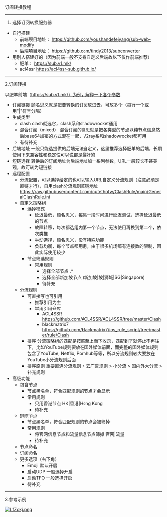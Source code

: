 订阅转换教程

---

1. 选择订阅转换服务器

- 自行搭建
  - 前端项目地址：
    https://github.com/youshandefeiyang/sub-web-modify
  - 后端项目地址：
    https://github.com/tindy2013/subconverter
- 用别人搭建好的（因为前端一般不支持自定义后端故以下仅作前端推荐）
  - 肥羊：
    https://sub.v1.mk/
  - acl4ssr
    https://acl4ssr-sub.github.io/

---

2.订阅转换

以肥羊前端（https://sub.v1.mk/）为例，解释一下各个参数

- 订阅链接
  顾名思义就是把要转换的订阅放进去，可放多个（每行一个或用"|"符号分隔）
- 生成类型
  - clash
    clash就选它，clash系和shadowrocket通用
  - 混合订阅（mixed）
    混合订阅的意思就是把各类型的节点以纯节点信息然后base64加密的方式混在一起，V2ray系和shadowrocket都可用
  - 有待补充
- 后端地址
  一般只能选提供的后端无法自定义，这里推荐选择肥羊的后端，长期使用下来兼容性和稳定性可以说都是最好的
- 短链选择
  转换后的订阅地址为后端地址加一系列参数，URL一般较长不甚美观，故可转为短链接
- 远程配置
  - 分流配置，可以选择给定的也可以输入URL自定义分流规则（注意必须是直链才行），自用clash分流规则直链地址
    https://raw.githubusercontent.com/cutethotw/ClashRule/main/GeneralClashRule.ini
  - 自定义策略组
    - 选择模式
      - 延迟最低，顾名思义，每隔一段时间进行延迟测试，选择延迟最低的节点
      - 故障转移，每次都选组内第一个节点，无法使用再换到第二个，依次类推
      - 手动选择，顾名思义，没有特殊功能
      - 负载均衡，每个节点都用用，由于很多机场都有连接数的限制，因此实际使用较少
    - 节点筛选规则
      - 常用规则
        - 选择全部节点
          .*
        - 选择全部新加坡节点
          (新加坡|坡|狮城|SG|Singapore)
        - 待补充
  - 分流规则
    - 可直接写也可引用
      - 推荐引用为主
      - 常用引用仓库
        - ACL4SSR
          https://github.com/ACL4SSR/ACL4SSR/tree/master/Clash
        - blackmatrix7
          https://github.com/blackmatrix7/ios_rule_script/tree/master/rule/Clash
    - 排序
      分流策略组的匹配是按照至上而下收录，匹配到了就停止不再往下，比如YouTube规则要放在国外媒体前面，而完整的国外媒体规则包含了YouTube, Netflix, Pornhub等等，所以分流规则较大要放在YouTube小分流规则后面
    - 排序原则
      重要直连分流规则 > 去广告规则 > 小分流 > 国内外大分流 > 补充规则
- 高级功能
  - 包含节点
    - 节点黑名单，符合匹配规则的节点才会显示
    - 常用规则
      - 只用香港节点
        HK|香港|Hong Kong
      - 待补充
  - 排除节点
    - 节点黑名单，符合匹配规则的节点会被筛掉
    - 常用规则
      - 将官网信息节点和流量信息节点筛掉
        官网|流量
      - 待补充
  - 节点命名
  - 订阅命名
  - 更多选项（右下角）
    - Emoji
      默认开启
    - 启动UDP
      一般选择开启
    - 启动TFO
      一般选择开启
    - 待补充

---

3.参考示例


[![LfZokj.png](https://s1.ax1x.com/2022/04/23/LfZokj.png)](https://imgtu.com/i/LfZokj)
